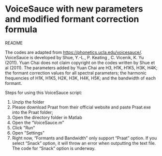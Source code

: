 # VoiceSauce with new parameters and modified formant correction formula
README

The codes are adapted from https://phonetics.ucla.edu/voicesauce/. VoiceSauce is developed by Shue, Y.-L., P. Keating , C. Vicenik, K. Yu (2011). Yuan Chai does not claim copyright on the codes written by Shue et al (2011). The parameters added by Yuan Chai are H3, H1K, H1K5, H3K, H4K; the formant correction values for all spectral parameters; the harmonic frequencies of H1K, H1K5, H2K, H3K, H4K, H5K; and the bandwidth of each formant.

Steps for using this VoiceSauce script:
1. Unzip the folder
2. Please download Praat from their official website and paste Praat.exe into the Praat folder;
3. Open the directory folder in Matlab
4. Open the “VoiceSauce.m”
5. Click "Run"
6. Open "Settings"
7. Right now, “Formants and Bandwidth” only support “Praat” option. If you select “Snack” option, it will throw an error when outputting the text file. The code for “Snack” option is underway.
